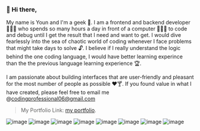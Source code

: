 ### 👋 Hi there,  

My name is Youn and I'm a geek 🎩. I am a frontend and backend developer 👩🏾‍💻  who spends so many hours a day in front of a computer 🧑🏾‍💻 to code and debug until I get the result that I need and want to get. I would dive fearlessly into the sea of chaotic world of coding whenever I face problems that might take days to solve 🔓. I believe if I really understand the logic behind the one coding language, I would have better learning experince than the the previous language learning experience 🏆. 

I am passionate about building interfaces that are user-friendly and pleasant for the most number of people as possible ❤️🍸. If you found value in what I have created, please feel free to email me @codingprofessional06@gmail.com

> My Portfolio Link:  [my portfolio](https://mastersoftwaremedia.github.io/my-app).



![image](https://img.shields.io/badge/React-20232A?style=for-the-badge&logo=react&logoColor=61DAFB)
![image](https://img.shields.io/badge/Redux-593D88?style=for-the-badge&logo=redux&logoColor=white)
![image](https://img.shields.io/badge/Vue.js-35495E?style=for-the-badge&logo=vuedotjs&logoColor=4FC08D)
![image](https://img.shields.io/badge/Node.js-339933?style=for-the-badge&logo=nodedotjs&logoColor=white)
![image](https://img.shields.io/badge/HTML5-E34F26?style=for-the-badge&logo=html5&logoColor=white)
![image](https://img.shields.io/badge/CSS3-1572B6?style=for-the-badge&logo=css3&logoColor=white)
![image](https://img.shields.io/badge/MongoDB-4EA94B?style=for-the-badge&logo=mongodb&logoColor=white)
![image](https://img.shields.io/badge/MySQL-005C84?style=for-the-badge&logo=mysql&logoColor=white)


